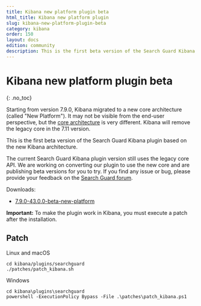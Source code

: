 ```yaml
---
title: Kibana new platform plugin beta
html_title: Kibana new platform plugin
slug: kibana-new-platform-plugin-beta
category: kibana
order: 150
layout: docs
edition: community
description: This is the first beta version of the Search Guard Kibana plugin running on the Kibana New Platform architecture.
---
```


<!---
Copyright 2020 floragunn GmbH
-->

# Kibana new platform plugin beta
{: .no_toc}

Starting from version 7.9.0, Kibana migrated to a new core architecture (called "New Platform"). It may not be visible from the end-user perspective, but the [core architecture](https://www.elastic.co/blog/introducing-a-new-architecture-for-kibana) is very different. Kibana will remove the legacy core in the 7.11 version.

This is the first beta version of the Search Guard Kibana plugin based on the new Kibana architecture. 

The current Search Guard Kibana plugin version still uses the legacy core API. We are working on converting our plugin to use the new core and are publishing beta versions for you to try. If you find any issue or bug, please provide your feedback on the [Search Guard forum](https://forum.search-guard.com/). 

Downloads:

* [7.9.0-43.0.0-beta-new-platform](https://maven.search-guard.co/search-guard-kibana-plugin-release/com/floragunn/search-guard-kibana-plugin/7.9.0-43.0.0-beta-new-platform/search-guard-kibana-plugin-7.9.0-43.0.0-beta-new-platform.zip)

**Important:** To make the plugin work in Kibana, you must execute a patch after the installation.

## Patch

Linux and macOS

```
cd kibana/plugins/searchguard
./patches/patch_kibana.sh
```

Windows

```
cd kibana\plugins\searchguard
powershell -ExecutionPolicy Bypass -File .\patches\patch_kibana.ps1
```

